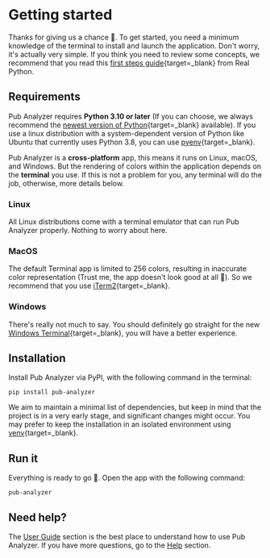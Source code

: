 # Getting started

Thanks for giving us a chance :partying_face:. To get started, you need a minimum knowledge of the terminal to install and launch the application. Don't worry, it's actually very simple. If you think you need to review some concepts, we recommend that you read this [first steps guide](https://realpython.com/terminal-commands/){target=_blank} from Real Python.

## Requirements
Pub Analyzer requires **Python 3.10 or later** (If you can choose, we always recommend the [newest version of Python](https://www.python.org/downloads/){target=_blank} available). If you use a linux distribution with a system-dependent version of Python like Ubuntu that currently uses Python 3.8, you can use [pyenv](https://github.com/pyenv/pyenv){target=_blank}.


Pub Analyzer is a **cross-platform** app, this means it runs on Linux, macOS, and Windows. But the rendering of colors within the application depends on the **terminal** you use. If this is not a problem for you, any terminal will do the job, otherwise, more details below.

### Linux
All Linux distributions come with a terminal emulator that can run Pub Analyzer properly. Nothing to worry about here.

### MacOS
The default Terminal app is limited to 256 colors, resulting in inaccurate color representation (Trust me, the app doesn't look good at all :melting_face:). So we recommend that you use [iTerm2](https://iterm2.com/){target=_blank}.

### Windows
There's really not much to say. You should definitely go straight for the new [Windows Terminal](https://apps.microsoft.com/store/detail/9N0DX20HK701){target=_blank}, you will have a better experience.

## Installation

Install Pub Analyzer via PyPI, with the following command in the terminal:

```
pip install pub-analyzer
```

We aim to maintain a minimal list of dependencies, but keep in mind that the project is in a very early stage, and significant changes might occur. You may prefer to keep the installation in an isolated environment using [venv](https://docs.python.org/es/3/library/venv.html){target=_blank}.

## Run it

Everything is ready to go :rocket:. Open the app with the following command:

```
pub-analyzer
```

## Need help?

The [User Guide](./user/index.md) section is the best place to understand how to use Pub Analyzer. If you have more questions, go to the [Help](./help.md) section.
